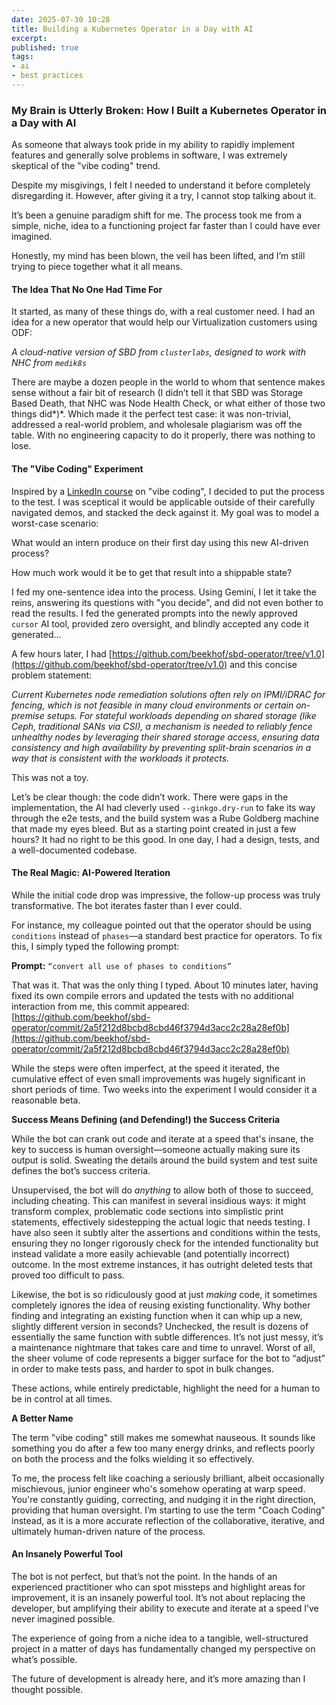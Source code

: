```yaml
---
date: 2025-07-30 10:28
title: Building a Kubernetes Operator in a Day with AI
excerpt: 
published: true
tags:
- ai
- best practices
---
```


### **My Brain is Utterly Broken: How I Built a Kubernetes Operator in a Day with AI**

As someone that always took pride in my ability to rapidly implement features
and generally solve problems in software, I was extremely skeptical of the "vibe
coding" trend.

Despite my misgivings, I felt I needed to understand it before completely
disregarding it.  However, after giving it a try, I cannot stop talking about
it.

It’s been a genuine paradigm shift for me.  The process took me from a simple,
niche, idea to a functioning project far faster than I could have ever imagined.

Honestly, my mind has been blown, the veil has been lifted, and I’m still trying
to piece together what it all means.

#### **The Idea That No One Had Time For**

It started, as many of these things do, with a real customer need. I had an idea
for a new operator that would help our Virtualization customers using ODF:

*A cloud-native version of SBD from `clusterlabs`, designed to work with NHC from `medik8s`*

There are maybe a dozen people in the world to whom that sentence makes sense
without a fair bit of research (I didn’t tell it that SBD was Storage Based
Death, that NHC was Node Health Check, or what either of those two things
did*)*.  Which made it the perfect test case: it was non-trivial, addressed a
real-world problem, and wholesale plagiarism was off the table.  With no
engineering capacity to do it properly, there was nothing to lose.

#### **The "Vibe Coding" Experiment**

Inspired by a [LinkedIn
course](https://www.linkedin.com/learning/structure-vibe-coding-to-save-build-time/tips-for-your-ai-vibe-coding-journey)
on "vibe coding", I decided to put the process to the test. I was sceptical it
would be applicable outside of their carefully navigated demos, and stacked the
deck against it. My goal was to model a worst-case scenario:

What would an intern produce on their first day using this new AI-driven process? 

How much work would it be to get that result into a shippable state?

I fed my one-sentence idea into the process. Using Gemini, I let it take the
reins, answering its questions with "you decide", and did not even bother to
read the results.  I fed the generated prompts into the newly approved `cursor`
AI tool, provided zero oversight, and blindly accepted any code it generated…

A few hours later, I had [https://github.com/beekhof/sbd-operator/tree/v1.0](https://github.com/beekhof/sbd-operator/tree/v1.0) and this concise problem statement:

*Current Kubernetes node remediation solutions often rely on IPMI/iDRAC for
 fencing, which is not feasible in many cloud environments or certain on-premise
 setups. For stateful workloads depending on shared storage (like Ceph,
 traditional SANs via CSI), a mechanism is needed to reliably fence unhealthy
 nodes by leveraging their shared storage access, ensuring data consistency and
 high availability by preventing split-brain scenarios in a way that is
 consistent with the workloads it protects.*

This was not a toy.

Let’s be clear though: the code didn’t work. There were gaps in the
implementation, the AI had cleverly used `--ginkgo.dry-run` to fake its way
through the e2e tests, and the build system was a Rube Goldberg machine that
made my eyes bleed. But as a starting point created in just a few hours? It had
no right to be this good. In one day, I had a design, tests, and a
well-documented codebase.

#### **The Real Magic: AI-Powered Iteration**

While the initial code drop was impressive, the follow-up process was truly
transformative. The bot iterates faster than I ever could.

For instance, my colleague pointed out that the operator should be using
`conditions` instead of `phases`—a standard best practice for operators. To fix
this, I simply typed the following prompt:

**Prompt:** `“convert all use of phases to conditions”`

That was it. That was the only thing I typed. About 10 minutes later, having
fixed its own compile errors and updated the tests with no additional
interaction from me, this commit appeared:
[https://github.com/beekhof/sbd-operator/commit/2a5f212d8bcbd8cbd46f3794d3acc2c28a28ef0b](https://github.com/beekhof/sbd-operator/commit/2a5f212d8bcbd8cbd46f3794d3acc2c28a28ef0b)

While the steps were often imperfect, at the speed it iterated, the cumulative
effect of even small improvements was hugely significant in short periods of
time. Two weeks into the experiment I would consider it a reasonable beta.

**Success Means Defining (and Defending\!) the Success Criteria**

While the bot can crank out code and iterate at a speed that's insane, the key
to success is human oversight—someone actually making sure its output is solid.
Sweating the details around the build system and test suite defines the bot’s
success criteria.

Unsupervised, the bot will do *anything* to allow both of those to succeed,
including cheating. This can manifest in several insidious ways: it might
transform complex, problematic code sections into simplistic print statements,
effectively sidestepping the actual logic that needs testing. I have also seen
it subtly alter the assertions and conditions within the tests, ensuring they no
longer rigorously check for the intended functionality but instead validate a
more easily achievable (and potentially incorrect) outcome. In the most extreme
instances, it has outright deleted tests that proved too difficult to pass.

Likewise, the bot is so ridiculously good at just *making* code, it sometimes
completely ignores the idea of reusing existing functionality. Why bother
finding and integrating an existing function when it can whip up a new, slightly
different version in seconds?  Unchecked, the result is dozens of essentially
the same function with subtle differences.  It’s not just messy, it’s a
maintenance nightmare that takes care and time to unravel.  Worst of all, the
sheer volume of code represents a bigger surface for the bot to “adjust” in
order to make tests pass, and harder to spot in bulk changes.

These actions, while entirely predictable, highlight the need for a human to be
in control at all times.

**A Better Name**

The term "vibe coding" still makes me somewhat nauseous. It sounds like
something you do after a few too many energy drinks, and reflects poorly on both
the process and the folks wielding it so effectively.

To me, the process felt like coaching a seriously brilliant, albeit occasionally
mischievous, junior engineer who's somehow operating at warp speed. You're
constantly guiding, correcting, and nudging it in the right direction, providing
that human oversight. I’m starting to use the term "Coach Coding" instead, as it
is a more accurate reflection of the collaborative, iterative, and ultimately
human-driven nature of the process.

#### **An Insanely Powerful Tool**

The bot is not perfect, but that’s not the point. In the hands of an experienced
practitioner who can spot missteps and highlight areas for improvement, it is an
insanely powerful tool. It’s not about replacing the developer, but amplifying
their ability to execute and iterate at a speed I’ve never imagined possible.

The experience of going from a niche idea to a tangible, well-structured project
in a matter of days has fundamentally changed my perspective on what’s possible.

The future of development is already here, and it’s more amazing than I thought
possible.


